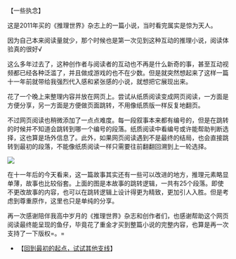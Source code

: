 <div id="navifation" class='headbar'>
    <iframe id='head' align="center" width="100%" height="160" src=""  frameborder="no" border="0" marginwidth="0" marginheight="px" scrolling="no"></iframe>
</div>
<style>
    .headbar{text-align:center;}
    .iframe{margin:0 auto;}
</style>
<script>
    var oDiv = document.getElementById('head');
    oDiv.style.position = 'fixed'; oDiv.style.top = '0px'; oDiv.style.left = '0px';
    document.title="众里寻她千百度";
    document.querySelector("body > div > h1 > a").innerHTML=''
</script>
<br><br>

【一些执念】

这是2011年买的《推理世界》杂志上的一篇小说，当时看完属实是惊为天人。

因为自己本来阅读量就少，那个时候也是第一次见到这种互动的推理小说，阅读体验真的很好√

这么多年过去了，这种创作者与阅读者的互动也不再是什么新奇的事，甚至互动视频都已经各种泛滥了，并且做成游戏的也不在少数。但是就突然想起来了这样一篇十一年前就带给我强烈代入感和紧张感的小说，就想把它展现出来。

花了一个晚上来整理内容并放在网页上。尝试从纸质阅读变成网页阅读，一方面是方便分享，另一方面是方便做页面跳转，不用像纸质版一样反复地翻页。

不过网页阅读也稍微添加了一点点难度。每一段叙事本来都有编号的，但是在跳转的时候并不知道会跳转到哪一个编号的段落。纸质阅读中看编号或许能帮助判断选择，这也算是场外信息了。此外，如果网页阅读遇到不是最终的结局，也会直接跳转到最初的段落，不能像纸质阅读一样只需要往前翻翻回溯到上一轮选择。

<img src='图2.PNG'>

在十一年后的今天看来，这一篇故事其实还有一些可以改进的地方，推理元素略显单薄，故事也比较俗套。上面的图是本故事的跳转逻辑，一共有25个段落。即使不更改故事的内容，也可以在跳转逻辑上设计得更为精致，更加引人入胜。但是考虑到尊重原作，这里也只是单纯的分享。

再一次感谢陪伴我高中岁月的《推理世界》杂志和创作者们，也感谢帮助这个网页阅读最终能呈现的鱼仔，毕竟花了重金才买到整篇小说的完整内容，也算是再一次支持了一下版权=。=


* 【[回到最初的起点，试试其他支线](1)】